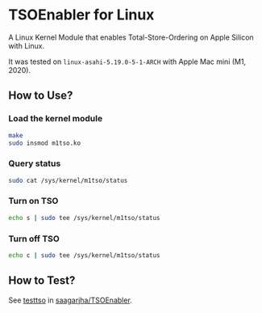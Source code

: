 # TSOEnabler for Linux

A Linux Kernel Module that enables Total-Store-Ordering on Apple Silicon with Linux.

It was tested on `linux-asahi-5.19.0-5-1-ARCH` with Apple Mac mini (M1, 2020).

## How to Use?

### Load the kernel module

```bash
make
sudo insmod m1tso.ko
```

### Query status

```bash
sudo cat /sys/kernel/m1tso/status
```

### Turn on TSO

```bash
echo s | sudo tee /sys/kernel/m1tso/status
```

### Turn off TSO

```bash
echo c | sudo tee /sys/kernel/m1tso/status
```

## How to Test?

See [testtso](https://github.com/saagarjha/TSOEnabler/blob/master/testtso/main.c) in [saagarjha/TSOEnabler](https://github.com/saagarjha/TSOEnabler).